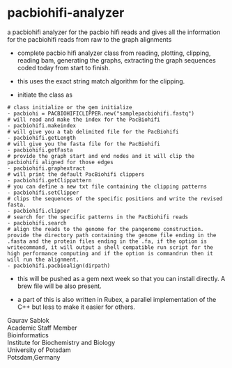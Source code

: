 # pacbiohifi-analyzer
a pacbiohifi analyzer for the pacbio hifi reads and gives all the information for the pacbiohifi reads from raw to the graph alignments

- complete pacbio hifi analyzer class from reading, plotting, clipping, reading bam, generating the graphs, extracting the graph sequences coded today from start to finish.

- this uses the exact string match algorithm for the clipping. 

- initiate the class as 
```
# class initialize or the gem initialize
- pacbiohi = PACBIOHIFICLIPPER.new("samplepacbiohifi.fastq")
# will read and make the index for the PacBiohifi
- pacbiohifi.makeindex
# will give you a tab delimited file for the PacBiohifi
- pacbiohifi.getLength
# will give you the fasta file for the PacBiohifi
- pacbiohifi.getFasta
# provide the graph start and end nodes and it will clip the pacbiohifi aligned for those edges
- pacbiohifi.graphextract
# will print the default PacBiohifi clippers
- pacbiohifi.getClippattern 
# you can define a new txt file containing the clipping patterns
- pacbiohifi.setClipper 
# clips the sequences of the specific positions and write the revised fasta.
- pacbiohifi.clipper
# search for the specific patterns in the PacBiohifi reads 
- pacbiohifi.search
# align the reads to the genome for the pangenome construction. provide the directory path containing the genome file ending in the .fasta and the protein files ending in the .fa, if the option is writecommand, it will output a shell compatible run script for the high performance computing and if the option is commandrun then it will run the alignment. 
- pacbiohifi.pacbioalign(dirpath)   
```
- this will be pushed as a gem next week so that you can install directly. A brew file will be also present. 

- a part of this is also written in Rubex, a parallel implementation of the C++ but less to make it easier for others. 

Gaurav Sablok \
Academic Staff Member \
Bioinformatics \
Institute for Biochemistry and Biology \
University of Potsdam \
Potsdam,Germany


